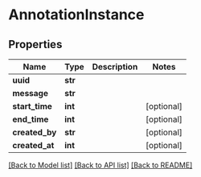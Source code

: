 # AnnotationInstance

## Properties
Name | Type | Description | Notes
------------ | ------------- | ------------- | -------------
**uuid** | **str** |  | 
**message** | **str** |  | 
**start_time** | **int** |  | [optional] 
**end_time** | **int** |  | [optional] 
**created_by** | **str** |  | [optional] 
**created_at** | **int** |  | [optional] 

[[Back to Model list]](../README.md#documentation-for-models) [[Back to API list]](../README.md#documentation-for-api-endpoints) [[Back to README]](../README.md)

